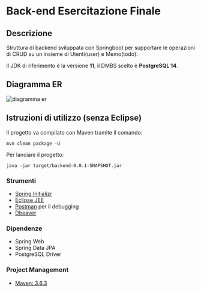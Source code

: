 # Back-end Esercitazione Finale

## Descrizione
Struttura di backend sviluppata con Springboot per supportare le operazioni di CRUD su un insieme di Utenti(user) e Memo(todo).

Il JDK di riferimento è la versione **11**, il DMBS scelto è **PostgreSQL 14**.

## Diagramma ER
![diagramma er](https://i.imgur.com/DoMhP1b.png)

## Istruzioni di utilizzo (senza Eclipse)
Il progetto va compilato con Maven tramite il comando:

```mvn clean package -U```

Per lanciare il progetto:

```java -jar target/backend-0.0.1-SNAPSHOT.jar```



### Strumenti
- [Spring Initializr](https://start.spring.io/)
- [Eclipse JEE](https://www.eclipse.org/downloads/packages/release/kepler/sr2/eclipse-ide-java-ee-developers)
- [Postman](https://www.postman.com/) per il debugging
- [Dbeaver](https://dbeaver.io/)

### Dipendenze
- Spring Web 
- Spring Data JPA
- PostgreSQL Driver

### Project Management
- [Maven: 3.6.3](https://maven.apache.org/)



